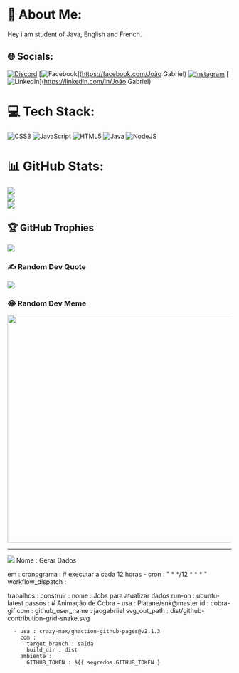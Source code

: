 # 💫 About Me:
Hey i am student of Java, English and French.

## 🌐 Socials:
[![Discord](https://img.shields.io/badge/Discord-%237289DA.svg?logo=discord&logoColor=white)](htttps://discord.gg/#4642) [![Facebook](https://img.shields.io/badge/Facebook-%231877F2.svg?logo=Facebook&logoColor=white)](https://facebook.com/João Gabriel) [![Instagram](https://img.shields.io/badge/Instagram-%23E4405F.svg?logo=Instagram&logoColor=white)](https://instagram.com/jgabriiell03) [![LinkedIn](https://img.shields.io/badge/LinkedIn-%230077B5.svg?logo=linkedin&logoColor=white)](https://linkedin.com/in/João Gabriel) 

# 💻 Tech Stack:
![CSS3](https://img.shields.io/badge/css3-%231572B6.svg?style=for-the-badge&logo=css3&logoColor=white) ![JavaScript](https://img.shields.io/badge/javascript-%23323330.svg?style=for-the-badge&logo=javascript&logoColor=%23F7DF1E) ![HTML5](https://img.shields.io/badge/html5-%23E34F26.svg?style=for-the-badge&logo=html5&logoColor=white) ![Java](https://img.shields.io/badge/java-%23ED8B00.svg?style=for-the-badge&logo=java&logoColor=white) ![NodeJS](https://img.shields.io/badge/node.js-6DA55F?style=for-the-badge&logo=node.js&logoColor=white)
# 📊 GitHub Stats:
![](https://github-readme-stats.vercel.app/api?username=jaogabriiel&theme=dark&hide_border=false&include_all_commits=false&count_private=false)<br/>
![](https://github-readme-streak-stats.herokuapp.com/?user=jaogabriiel&theme=dark&hide_border=false)<br/>
![](https://github-readme-stats.vercel.app/api/top-langs/?username=jaogabriiel&theme=dark&hide_border=false&include_all_commits=false&count_private=false&layout=compact)

## 🏆 GitHub Trophies
![](https://github-profile-trophy.vercel.app/?username=jaogabriiel&theme=radical&no-frame=false&no-bg=false&margin-w=4)

### ✍️ Random Dev Quote
![](https://quotes-github-readme.vercel.app/api?type=horizontal&theme=radical)

### 😂 Random Dev Meme
<img src="https://random-memer.herokuapp.com/" width="512px"/>

---
[![](https://visitcount.itsvg.in/api?id=jaogabriiel&icon=2&color=1)](https://visitcount.itsvg.in)
Nome : Gerar Dados

em :
  cronograma : # executar a cada 12 horas
    - cron : " * */12 * * * "
  workflow_dispatch :

trabalhos :
  construir :
    nome : Jobs para atualizar dados
    run-on : ubuntu-latest
    passos :
      # Animação de Cobra
      - usa : Platane/snk@master
        id : cobra-gif
        com :
          github_user_name : jaogabriiel
          svg_out_path : dist/github-contribution-grid-snake.svg

      - usa : crazy-max/ghaction-github-pages@v2.1.3
        com :
          target_branch : saída
          build_dir : dist
        ambiente :
          GITHUB_TOKEN : ${{ segredos.GITHUB_TOKEN }
